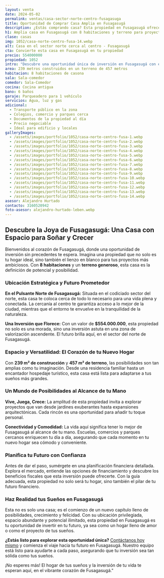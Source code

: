 ```yaml
---
layout: venta
date: 2024-05-02
permalink: ventas/casa-sector-norte-centro-fusagasuga
title: Oportunidad de Comprar Casa Amplia en Fusagasugá
description: ¿Estás comprando casa? Esta propiedad en Fusagasugá ofrece espacio, potencial y rentabilidad. ¡Compra la casa de tus próximas generaciones!
h1: Amplia casa en Fusagasugá con 8 habitaciones y terreno para proyecto
clase: casas
img: 1052/casa-norte-centro-fusa-14.webp
alt: Casa en el sector norte cerca al centro - Fusagasugá
cta: Convierte esta casa en Fusagasugá en tu propiedad
precio: 554000000
propiedad: 1052
intro: "Descubre una oportunidad única de inversión en Fusagasugá con esta espaciosa casa en venta. ¡Haz realidad tu proyecto ahora mismo!"
area: 239 metros construidos en un terreno de 457 metros
habitacion: 8 habitaciones de casona
sala: Sala-comedor
comedor: Sala-Comedor
cocina: Cocina antigua
bano: 6 baños
garaje: Parqueadero para 1 vehículo
servicios: Agua, luz y gas
adicional:
  - Transporte público en la zona
  - Colegios, comercio y parques cerca
  - Documentos de la propiedad al día
  - Precio negociable
  - Ideal para edificio y locales
galleryImages:
  - /assets/images/portfolio/1052/casa-norte-centro-fusa-1.webp
  - /assets/images/portfolio/1052/casa-norte-centro-fusa-2.webp
  - /assets/images/portfolio/1052/casa-norte-centro-fusa-3.webp
  - /assets/images/portfolio/1052/casa-norte-centro-fusa-4.webp
  - /assets/images/portfolio/1052/casa-norte-centro-fusa-5.webp
  - /assets/images/portfolio/1052/casa-norte-centro-fusa-6.webp
  - /assets/images/portfolio/1052/casa-norte-centro-fusa-7.webp
  - /assets/images/portfolio/1052/casa-norte-centro-fusa-8.webp
  - /assets/images/portfolio/1052/casa-norte-centro-fusa-9.webp
  - /assets/images/portfolio/1052/casa-norte-centro-fusa-10.webp
  - /assets/images/portfolio/1052/casa-norte-centro-fusa-11.webp
  - /assets/images/portfolio/1052/casa-norte-centro-fusa-12.webp
  - /assets/images/portfolio/1052/casa-norte-centro-fusa-13.webp
  - /assets/images/portfolio/1052/casa-norte-centro-fusa-14.webp
asesor: Alejandro Hurtado
contacto: 3160520942
foto-asesor: alejandro-hurtado-leben.webp
---
```

## Descubre la Joya de Fusagasugá: Una Casa con Espacio para Soñar y Crecer

Bienvenidos al corazón de Fusagasugá, donde una oportunidad de inversión sin precedentes te espera. Imagina una propiedad que no solo es tu hogar ideal, sino también el lienzo en blanco para tus proyectos más ambiciosos. Con **8 habitaciones** y un **terreno generoso**, esta casa es la definición de potencial y posibilidad.

### Ubicación Estratégica y Futuro Prometedor

**En el Pulsante Norte de Fusagasugá:** Situada en el codiciado sector del norte, esta casa te coloca cerca de todo lo necesario para una vida plena y conectada. La cercanía al centro te garantiza acceso a lo mejor de la ciudad, mientras que el entorno te envuelve en la tranquilidad de la naturaleza.

**Una Inversión que Florece:** Con un valor de **$554.000.000**, esta propiedad no solo es una morada, sino una inversión astuta en una zona de valorización ascendente. El futuro brilla aquí, en el sector del norte de Fusagasugá.

### Espacio y Versatilidad: El Corazón de tu Nuevo Hogar

Con **239 m² de construcción** y **457 m² de terreno**, las posibilidades son tan amplias como tu imaginación. Desde una residencia familiar hasta un encantador hospedaje turístico, esta casa está lista para adaptarse a tus sueños más grandes.

### Un Mundo de Posibilidades al Alcance de tu Mano

**Vive, Juega, Crece:** La amplitud de esta propiedad invita a explorar proyectos que van desde jardines exuberantes hasta expansiones arquitectónicas. Cada rincón es una oportunidad para añadir tu toque personal.

**Conectividad y Comodidad:** La vida aquí significa tener lo mejor de Fusagasugá al alcance de tu mano. Escuelas, comercios y parques cercanos enriquecen tu día a día, asegurando que cada momento en tu nuevo hogar sea cómodo y conveniente.

### Planifica tu Futuro con Confianza

Antes de dar el paso, sumérgete en una planificación financiera detallada. Explora el mercado, entiende las opciones de financiamiento y descubre los beneficios fiscales que esta inversión puede ofrecerte. Con la guía adecuada, esta propiedad no solo será tu hogar, sino también el pilar de tu futuro financiero.

### Haz Realidad tus Sueños en Fusagasugá

Esta no es solo una casa; es el comienzo de un nuevo capítulo lleno de posibilidades, crecimiento y felicidad. Con su ubicación privilegiada, espacio abundante y potencial ilimitado, esta propiedad en Fusagasugá es tu oportunidad de invertir en tu futuro, ya sea como un hogar lleno de amor o como el proyecto de tus sueños.

**¿Estás listo para explorar esta oportunidad única?** [Contáctanos hoy mismo](#asesor) y comienza el viaje hacia tu futuro en Fusagasugá. Nuestro equipo está listo para ayudarte a cada paso, asegurando que tu inversión sea tan sólida como tus sueños.

¡No esperes más! El hogar de tus sueños y la inversión de tu vida te esperan aquí, en el vibrante corazón de Fusagasugá."
